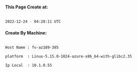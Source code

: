 
   
#### This Page Create at:

```bash

2022-12-24 - 04:28:11 UTC

```

#### Create By Machine:

```bash

Host Name : fv-az189-385

platform  : Linux-5.15.0-1024-azure-x86_64-with-glibc2.35

Ip Local  : 10.1.0.55

```

